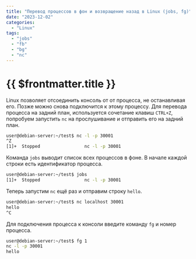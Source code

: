 ```yaml
---
title: "Перевод процессов в фон и возвращение назад в Linux (jobs, fg)"
date: "2023-12-02"
categories:
  - "Linux"
tags:
  - "jobs"
  - "fb"
  - "bg"
  - "nc"
---
```


# {{ $frontmatter.title }}

Linux позволяет отсоединить консоль от от процесса, не останавливая его. Позже можно снова подключится к этому процессу. Для перевода процесса на задний план, используется сочетание клавиш `CTRL+Z`, попробуем запустить `nc` на прослушивание и отправить его на задний план.

```bash
user@debian-server:~/test$ nc -l -p 30001
^Z
[1]+  Stopped                 nc -l -p 30001
```

Команда `jobs` выводит список всех процессов в фоне. В начале каждой строки есть идентификатор процесса.

```bash
user@debian-server:~/test$ jobs
[1]+  Stopped                 nc -l -p 30001
```

Теперь запустим `nc` ещё раз и отправим строку `hello`.

```bash
user@debian-server:~/test$ nc localhost 30001
hello
^C
```

Для подключения процесса к консоли введите команду `fg` и номер процесса.

```bash
user@debian-server:~/test$ fg 1
nc -l -p 30001
hello
```